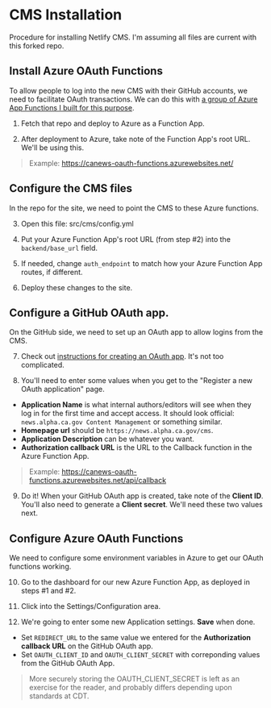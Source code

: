# CMS Installation

Procedure for installing Netlify CMS. I'm assuming all files are current with this forked repo.

## Install Azure OAuth Functions

To allow people to log into the new CMS with their GitHub accounts, we need to facilitate OAuth transactions. We can do this with [a group of Azure App Functions I built for this purpose](https://github.com/xjensen/azure-oauth-functions).

1. Fetch that repo and deploy to Azure as a Function App.

2. After deployment to Azure, take note of the Function App's root URL. We'll be using this. 

> Example: https://canews-oauth-functions.azurewebsites.net/

## Configure the CMS files

In the repo for the site, we need to point the CMS to these Azure functions.

3. Open this file: src/cms/config.yml

4. Put your Azure Function App's root URL (from step #2) into the `backend/base_url` field.

5. If needed, change `auth_endpoint` to match how your Azure Function App routes, if different.

6. Deploy these changes to the site.

## Configure a GitHub OAuth app.

On the GitHub side, we need to set up an OAuth app to allow logins from the CMS.

7. Check out [instructions for creating an OAuth app](https://docs.github.com/en/free-pro-team@latest/developers/apps/creating-an-oauth-app). It's not too complicated.

8. You'll need to enter some values when you get to the "Register a new OAuth application" page. 

* **Application Name** is what internal authors/editors will see when they log in for the first time and accept access. It should look official: `news.alpha.ca.gov Content Management` or something similar. 
* **Homepage url** should be `https://news.alpha.ca.gov/cms`.
* **Application Description** can be whatever you want.
* **Authorization callback URL** is the URL to the Callback function in the Azure Function App. 

> Example: https://canews-oauth-functions.azurewebsites.net/api/callback

9. Do it! When your GitHub OAuth app is created, take note of the **Client ID**. You'll also need to generate a **Client secret**. We'll need these two values next.

## Configure Azure OAuth Functions

We need to configure some environment variables in Azure to get our OAuth functions working.

10. Go to the dashboard for our new Azure Function App, as deployed in steps #1 and #2.

11. Click into the Settings/Configuration area.

12. We're going to enter some new Application settings. **Save** when done.

* Set `REDIRECT_URL` to the same value we entered for the **Authorization callback URL** on the GitHub OAuth app.
* Set `OAUTH_CLIENT_ID` and `OAUTH_CLIENT_SECRET` with correponding values from the GitHub OAuth App.

> More securely storing the OAUTH_CLIENT_SECRET is left as an exercise for the reader, and probably differs depending upon standards at CDT.




